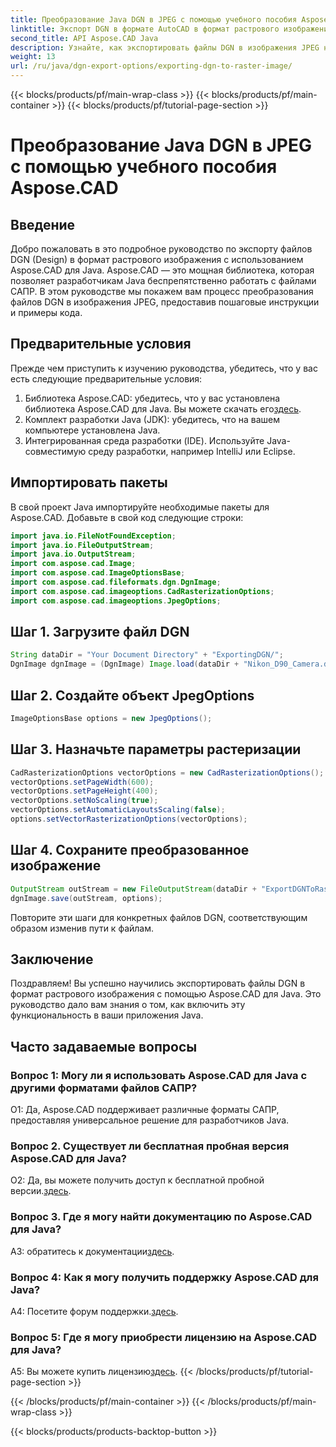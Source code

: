 ```yaml
---
title: Преобразование Java DGN в JPEG с помощью учебного пособия Aspose.CAD
linktitle: Экспорт DGN в формате AutoCAD в формат растрового изображения
second_title: API Aspose.CAD Java
description: Узнайте, как экспортировать файлы DGN в изображения JPEG на Java с помощью Aspose.CAD. Это пошаговое руководство проведет вас через этот процесс без особых усилий.
weight: 13
url: /ru/java/dgn-export-options/exporting-dgn-to-raster-image/
---
```


{{< blocks/products/pf/main-wrap-class >}}
{{< blocks/products/pf/main-container >}}
{{< blocks/products/pf/tutorial-page-section >}}

# Преобразование Java DGN в JPEG с помощью учебного пособия Aspose.CAD

## Введение

Добро пожаловать в это подробное руководство по экспорту файлов DGN (Design) в формат растрового изображения с использованием Aspose.CAD для Java. Aspose.CAD — это мощная библиотека, которая позволяет разработчикам Java беспрепятственно работать с файлами САПР. В этом руководстве мы покажем вам процесс преобразования файлов DGN в изображения JPEG, предоставив пошаговые инструкции и примеры кода.

## Предварительные условия

Прежде чем приступить к изучению руководства, убедитесь, что у вас есть следующие предварительные условия:
1.  Библиотека Aspose.CAD: убедитесь, что у вас установлена библиотека Aspose.CAD для Java. Вы можете скачать его[здесь](https://releases.aspose.com/cad/java/).
2. Комплект разработки Java (JDK): убедитесь, что на вашем компьютере установлена Java.
3. Интегрированная среда разработки (IDE). Используйте Java-совместимую среду разработки, например IntelliJ или Eclipse.

## Импортировать пакеты

В свой проект Java импортируйте необходимые пакеты для Aspose.CAD. Добавьте в свой код следующие строки:

```java
import java.io.FileNotFoundException;
import java.io.FileOutputStream;
import java.io.OutputStream;
import com.aspose.cad.Image;
import com.aspose.cad.ImageOptionsBase;
import com.aspose.cad.fileformats.dgn.DgnImage;
import com.aspose.cad.imageoptions.CadRasterizationOptions;
import com.aspose.cad.imageoptions.JpegOptions;
```

## Шаг 1. Загрузите файл DGN

```java
String dataDir = "Your Document Directory" + "ExportingDGN/";
DgnImage dgnImage = (DgnImage) Image.load(dataDir + "Nikon_D90_Camera.dgn");
```

## Шаг 2. Создайте объект JpegOptions

```java
ImageOptionsBase options = new JpegOptions();
```

## Шаг 3. Назначьте параметры растеризации

```java
CadRasterizationOptions vectorOptions = new CadRasterizationOptions();
vectorOptions.setPageWidth(600);
vectorOptions.setPageHeight(400);
vectorOptions.setNoScaling(true);
vectorOptions.setAutomaticLayoutsScaling(false);
options.setVectorRasterizationOptions(vectorOptions);
```

## Шаг 4. Сохраните преобразованное изображение

```java
OutputStream outStream = new FileOutputStream(dataDir + "ExportDGNToRasterImage_Out.jpg");
dgnImage.save(outStream, options);
```

Повторите эти шаги для конкретных файлов DGN, соответствующим образом изменив пути к файлам.

## Заключение

Поздравляем! Вы успешно научились экспортировать файлы DGN в формат растрового изображения с помощью Aspose.CAD для Java. Это руководство дало вам знания о том, как включить эту функциональность в ваши приложения Java.

## Часто задаваемые вопросы

### Вопрос 1: Могу ли я использовать Aspose.CAD для Java с другими форматами файлов САПР?

О1: Да, Aspose.CAD поддерживает различные форматы САПР, предоставляя универсальное решение для разработчиков Java.

### Вопрос 2. Существует ли бесплатная пробная версия Aspose.CAD для Java?

 О2: Да, вы можете получить доступ к бесплатной пробной версии.[здесь](https://releases.aspose.com/).

### Вопрос 3. Где я могу найти документацию по Aspose.CAD для Java?

 A3: обратитесь к документации[здесь](https://reference.aspose.com/cad/java/).

### Вопрос 4: Как я могу получить поддержку Aspose.CAD для Java?

 A4: Посетите форум поддержки.[здесь](https://forum.aspose.com/c/cad/19).

### Вопрос 5: Где я могу приобрести лицензию на Aspose.CAD для Java?

 A5: Вы можете купить лицензию[здесь](https://purchase.aspose.com/buy).
{{< /blocks/products/pf/tutorial-page-section >}}

{{< /blocks/products/pf/main-container >}}
{{< /blocks/products/pf/main-wrap-class >}}

{{< blocks/products/products-backtop-button >}}
